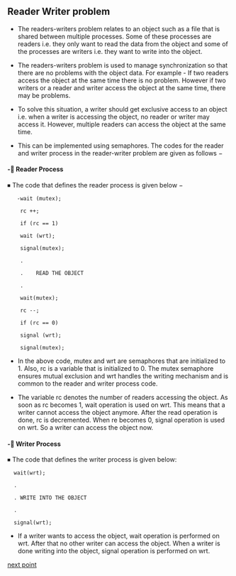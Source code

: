 ## Reader Writer problem 
- The readers-writers problem relates to an object such as a file that is shared between multiple processes. Some of these processes are readers i.e. they only want to read the data from the object and some of the processes are writers i.e. they want to write into the object.

- The readers-writers problem is used to manage synchronization so that there are no problems with the object data. For example - If two readers access the object at the same time there is no problem. However if two writers or a reader and writer access the object at the same time, there may be problems.

- To solve this situation, a writer should get exclusive access to an object i.e. when a writer is accessing the object, no reader or writer may access it. However, multiple readers can access the object at the same time.

- This can be implemented using semaphores. The codes for the reader and writer process in the reader-writer problem are given as follows −

 #### -🛑 Reader Process
 
   ⏹ The code that defines the reader process is given below −

       -wait (mutex);
       
        rc ++;
        
        if (rc == 1)
        
        wait (wrt);
        
        signal(mutex);
        
        .
        
        .    READ THE OBJECT
        
        .
        
        wait(mutex);
        
        rc --;
        
        if (rc == 0)
        
        signal (wrt);
        
        signal(mutex);
        
        
- In the above code, mutex and wrt are semaphores that are initialized to 1. Also, rc is a variable that is initialized to 0. The mutex semaphore ensures mutual exclusion and wrt handles the writing mechanism and is common to the reader and writer process code.

- The variable rc denotes the number of readers accessing the object. As soon as rc becomes 1, wait operation is used on wrt. This means that a writer cannot access the object anymore. After the read operation is done, rc is decremented. When re becomes 0, signal operation is used on wrt. So a writer can access the object now.

#### -🛑 Writer Process

   ⏹ The code that defines the writer process is given below:

      wait(wrt);
      
      .
      
      . WRITE INTO THE OBJECT

      .

      signal(wrt);
      
      
- If a writer wants to access the object, wait operation is performed on wrt. After that no other writer can access the object. When a writer is done writing into the object, signal operation is performed on wrt.

[next point](https://github.com/prashantjagtap2909/OS/blob/main/Topics/Synchronization%20and%20Concurrency%20control/05%20-%20Monitor.md)
